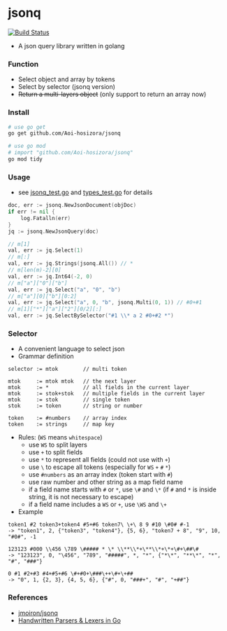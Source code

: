 # jsonq

[![Build Status](https://www.travis-ci.org/Aoi-hosizora/jsonq.svg?branch=master)](https://www.travis-ci.org/Aoi-hosizora/jsonq)

+ A json query library written in golang

### Function

+ Select object and array by tokens
+ Select by selector (jsonq version)
+ ~~Return a multi-layers object~~ (only support to return an array now)

### Install

```bash
# use go get
go get github.com/Aoi-hosizora/jsonq

# use go mod
# import "github.com/Aoi-hosizora/jsonq"
go mod tidy
```

### Usage

+ see [jsonq_test.go](jsonq_test.go) and [types_test.go](types_test.go) for details

```go
doc, err := jsonq.NewJsonDocument(objDoc)
if err != nil {
    log.Fatalln(err)
}
jq := jsonq.NewJsonQuery(doc)

// m[1]
val, err := jq.Select(1)
// m[:]
val, err := jq.Strings(jsonq.All()) // *
// m[len(m)-2][0]
val, err := jq.Int64(-2, 0)
// m["a"]["0"]["b"]
val, err := jq.Select("a", "0", "b")
// m["a"][0]["b"][0:2]
val, err := jq.Select("a", 0, "b", jsonq.Multi(0, 1)) // #0+#1
// m[1]["*"]["a"]["2"][0/2][:]
val, err := jq.SelectBySelector("#1 \\* a 2 #0+#2 *")
```

### Selector

+ A convenient language to select json
+ Grammar definition

```
selector := mtok        // multi token

mtok     := mtok mtok   // the next layer
mtok     := *           // all fields in the current layer
mtok     := stok+stok   // multiple fields in the current layer
mtok     := stok        // single token
stok     := token       // string or number

token    := #numbers    // array index
token    := strings     // map key
```

+ Rules: (`WS` means `whitespace`)
    + use `WS` to split layers
    + use `+` to split fields
    + use `*` to represent all fields (could not use with `+`) 
    + use `\` to escape all tokens (especially for `WS` `+` `#` `*`)
    + use `#numbers` as an array index (token start with `#`)
    + use raw number and other string as a map field name
    + if a field name starts with `#` or `*`, use `\#` and `\*` (if `#` and `*` is inside string, it is not necessary to escape)
    + if a field name includes a `WS` or `+`, use `\WS` and `\+`
+ Example

```
token1 #2 token3+token4 #5+#6 token7\ \+\ 8 9 #10 \#0# #-1
-> "token1", 2, {"token3", "token4"}, {5, 6}, "token7 + 8", "9", 10, "#0#", -1

123123 #000 \\456 \789 \##### * \* \\**\\*+\**\\*+\*+\#+\##\#
-> "123123", 0, "\456", "789", "#####", *, "*", {"*\*", "**\*", "*", "#", "###"}

0 #1 #2+#3 #4+#5+#6 \#+#0+\###\++\#+\+##
-> "0", 1, {2, 3}, {4, 5, 6}, {"#", 0, "###+", "#", "+##"}
```

### References

+ [jmoiron/jsonq](https://github.com/jmoiron/jsonq)
+ [Handwritten Parsers & Lexers in Go](https://blog.gopheracademy.com/advent-2014/parsers-lexers/)
